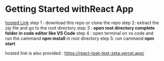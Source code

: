 # Getting Started withReact App
<a href="https://react-task-test-zeta.vercel.app/">hosted Link</a>
step 1 : download this repo or clone the repo
step 2: extract the zip file and go to the root directory
step 3 : <b>open root directory complete folder in code editor like VS Code</b>
step 4 : open terminal on vs code and run the cammand <b>npm install</b> in root directory 
step 5: run cammand <b>npm start</b>

hosted link is also provided : https://react-task-test-zeta.vercel.app/
